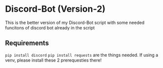 # Discord-Bot (Version-2)

This is the better version of my Discord-Bot script with some needed funcitons of discord bot already in the script

## Requirements

`pip install discord` `pip install requests` are the things needed. If using a venv, please install these 2 prerequesties there!
